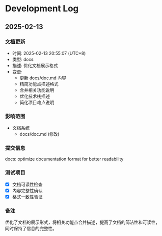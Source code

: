 # Development Log

## 2025-02-13

### 文档更新
- 时间: 2025-02-13 20:55:07 (UTC+8)
- 类型: docs
- 描述: 优化文档展示格式
- 变更:
  - 更新 docs/doc.md 内容
  - 精简功能点描述格式
  - 合并相关功能说明
  - 优化技术栈描述
  - 简化项目难点说明

### 影响范围
- 文档系统
  - docs/doc.md (修改)

### 提交信息
docs: optimize documentation format for better readability

### 测试项目
- [x] 文档可读性检查
- [x] 内容完整性确认
- [x] 格式一致性验证

### 备注
优化了文档的展示形式，将相关功能点合并描述，提高了文档的简洁性和可读性，同时保持了信息的完整性。